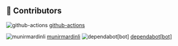 ## 👥 Contributors

![github-actions](https://avatars.githubusercontent.com/u/76133068?v=4) [github-actions](https://github.com/github-actions)

![munirmardinli](https://avatars.githubusercontent.com/u/187268547?v=4&s=64) [munirmardinli](https://github.com/munirmardinli) ![dependabot[bot]](https://avatars.githubusercontent.com/in/29110?v=4&s=64) [dependabot[bot]](https://github.com/apps/dependabot)

